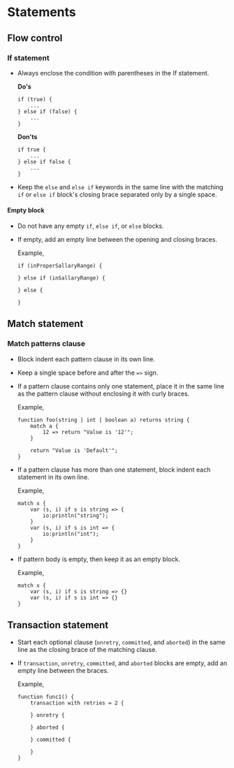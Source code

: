 # Statements

## Flow control

### If statement

* Always enclose the condition with parentheses in the If statement.
  
  **Do's**
  ```ballerina
  if (true) {
      ...
  } else if (false) {
      ...
  }
  ```
  
  **Don'ts**
  ```ballerina
  if true {
      ...
  } else if false {
      ...
  }
  ```
* Keep the `else` and `else if` keywords in the same line with the matching `if` or `else if` block's
  closing brace separated only by a single space.

#### Empty block

* Do not have any empty `if`, `else if`, or `else` blocks.
* If empty, add an empty line between the opening and closing braces.
      
  Example,
  ```ballerina
  if (inProperSallaryRange) {
      
  } else if (inSallaryRange) {
      
  } else {
      
  }
  ```

## Match statement

### Match patterns clause

* Block indent each pattern clause in its own line.
* Keep a single space before and after the `=>` sign.
* If a pattern clause contains only one statement, place it in the same line as the pattern clause without enclosing it with curly braces.

  Example,
  ```ballerina
  function foo(string | int | boolean a) returns string {
      match a {
          12 => return "Value is '12'";
      }
  
      return "Value is 'Default'";
  }
  ```
* If a pattern clause has more than one statement, block indent each statement in its own line.

  Example,
  ```ballerina
  match x {
      var (s, i) if s is string => {
          io:println("string");
      }
      var (s, i) if s is int => {
          io:println("int");
      }
  }
  ```
* If pattern body is empty, then keep it as an empty block.
  
  Example,
  ```ballerina
  match x {
      var (s, i) if s is string => {}
      var (s, i) if s is int => {}
  }
  ```
## Transaction statement

* Start each optional clause (`onretry`, `committed`, and `aborted`) in the same line as the closing brace of the matching clause.
* If `transaction`, `onretry`, `committed`, and `aborted` blocks are empty, add an empty line between the braces. 
  
  Example,
  ```ballerina
  function func1() {
      transaction with retries = 2 {
          
      } onretry {
          
      } aborted {
          
      } committed {
          
      }
  }
  ```

